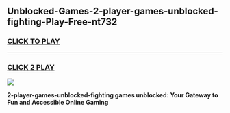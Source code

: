 
## Unblocked-Games-2-player-games-unblocked-fighting-Play-Free-nt732
<h3>
<a href="https://premium76.site?title=2-player-games-unblocked-fighting&ref=21A">CLICK TO PLAY</a></h3>
<hr>

<h3>
<a href="https://premium76.site?title=2-player-games-unblocked-fighting&ref=21A">CLICK 2 PLAY</a>
  
</h3>

<a href="https://premium76.site?title=2-player-games-unblocked-fighting&ref=21A"><img src="https://clearcache.store/games.png"></a>


**2-player-games-unblocked-fighting games unblocked: Your Gateway to Fun and Accessible Online Gaming**
